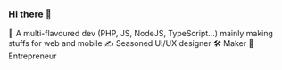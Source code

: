 ### Hi there 👋

<!--
**enricodeleo/enricodeleo** is a ✨ _special_ ✨ repository because its `README.md` (this file) appears on your GitHub profile.

Here are some ideas to get you started:

- 🔭 I’m currently working on ...
- 🌱 I’m currently learning ...
- 👯 I’m looking to collaborate on ...
- 🤔 I’m looking for help with ...
- 💬 Ask me about ...
- 📫 How to reach me: ...
- 😄 Pronouns: ...
- ⚡ Fun fact: ...
-->

🍱 A multi-flavoured dev (PHP, JS, NodeJS, TypeScript...) mainly making stuffs for web and mobile ✍️ Seasoned UI/UX designer 🛠️ Maker 🚀 Entrepreneur
